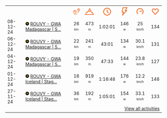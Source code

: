 <table>
    <tr>
        <th></th>
        <th></th>
        <th align="center"><img src="https://raw.githubusercontent.com/robiningelbrecht/strava-activities/master/public/distance.svg" width="30" alt="distance" title="distance"/></th>
        <th align="center"><img src="https://raw.githubusercontent.com/robiningelbrecht/strava-activities/master/public/elevation.svg" width="30" alt="elevation" title="elevation"/></th>
        <th align="center"><img src="https://raw.githubusercontent.com/robiningelbrecht/strava-activities/master/public/time.svg" width="30" alt="time" title="time"/></th>
        <th align="center"><img src="https://raw.githubusercontent.com/robiningelbrecht/strava-activities/master/public/average-watt.svg" width="30" alt="average watts" title="average watts"/></th>
        <th align="center"><img src="https://raw.githubusercontent.com/robiningelbrecht/strava-activities/master/public/average-speed.svg" width="30" alt="average speed" title="average speed"/></th>
        <th align="center"><img src="https://raw.githubusercontent.com/robiningelbrecht/strava-activities/master/public/heart-rate.svg" width="30" alt="average heart rate" title="average heart rate"/></th>
    </tr>
            <tr>
            <td>08-12-24</td>
            <td>
                                <img src="https://raw.githubusercontent.com/robiningelbrecht/strava-activities/master/public/activity-virtual-ride-rouvy.svg" width="12" alt="ROUVY - GWA Madagascar | Stage 6 - Ankafina - Tsarafidy" title="ROUVY - GWA Madagascar | Stage 6 - Ankafina - Tsarafidy"/>
<a href="https://www.strava.com/activities/13071040253" title="Kcal: 519 | Gear: None ">ROUVY - GWA Madagascar | S...</a>
            </td>
            <td align="center">26 <sup><sub>km</sub></sup></td>
            <td align="center">473 <sup><sub>m</sub></sup></td>
            <td align="center">1:02:01</td>
            <td align="center">146 <sup><sub>w</sub></sup></td>
            <td align="center">25 <sup><sub>km/h</sub></sup></td>
            <td align="center">134</td>
        </tr>
            <tr>
            <td>06-12-24</td>
            <td>
                                <img src="https://raw.githubusercontent.com/robiningelbrecht/strava-activities/master/public/activity-virtual-ride-rouvy.svg" width="12" alt="ROUVY - GWA Madagascar | Stage 4 - Ambakoana" title="ROUVY - GWA Madagascar | Stage 4 - Ambakoana"/>
<a href="https://www.strava.com/activities/13059808607" title="Kcal: 331 | Gear: None ">ROUVY - GWA Madagascar | S...</a>
            </td>
            <td align="center">22 <sup><sub>km</sub></sup></td>
            <td align="center">241 <sup><sub>m</sub></sup></td>
            <td align="center">43:01</td>
            <td align="center">134 <sup><sub>w</sub></sup></td>
            <td align="center">30.1 <sup><sub>km/h</sub></sup></td>
            <td align="center">131</td>
        </tr>
            <tr>
            <td>04-12-24</td>
            <td>
                                <img src="https://raw.githubusercontent.com/robiningelbrecht/strava-activities/master/public/activity-virtual-ride-rouvy.svg" width="12" alt="ROUVY - GWA Madagascar | Stage 2 - Ambatolampy" title="ROUVY - GWA Madagascar | Stage 2 - Ambatolampy"/>
<a href="https://www.strava.com/activities/13046681780" title="Kcal: 393 | Gear: None ">ROUVY - GWA Madagascar | S...</a>
            </td>
            <td align="center">19 <sup><sub>km</sub></sup></td>
            <td align="center">350 <sup><sub>m</sub></sup></td>
            <td align="center">47:33</td>
            <td align="center">144 <sup><sub>w</sub></sup></td>
            <td align="center">23.8 <sup><sub>km/h</sub></sup></td>
            <td align="center">127</td>
        </tr>
            <tr>
            <td>01-12-24</td>
            <td>
                                <img src="https://raw.githubusercontent.com/robiningelbrecht/strava-activities/master/public/activity-virtual-ride-rouvy.svg" width="12" alt="ROUVY - GWA Iceland | Stage 3 - Skalafells Glacier" title="ROUVY - GWA Iceland | Stage 3 - Skalafells Glacier"/>
<a href="https://www.strava.com/activities/13021896487" title="Kcal: 775 | Gear: None ">ROUVY - GWA Iceland | Stag...</a>
            </td>
            <td align="center">16 <sup><sub>km</sub></sup></td>
            <td align="center">919 <sup><sub>m</sub></sup></td>
            <td align="center">1:16:48</td>
            <td align="center">176 <sup><sub>w</sub></sup></td>
            <td align="center">12.2 <sup><sub>km/h</sub></sup></td>
            <td align="center">148</td>
        </tr>
            <tr>
            <td>27-11-24</td>
            <td>
                                <img src="https://raw.githubusercontent.com/robiningelbrecht/strava-activities/master/public/activity-virtual-ride-rouvy.svg" width="12" alt="ROUVY - GWA Iceland | Stage 2 - Jökulsárlón Glacier Lagoon" title="ROUVY - GWA Iceland | Stage 2 - Jökulsárlón Glacier Lagoon"/>
<a href="https://www.strava.com/activities/12995953772" title="Kcal: 574 | Gear: None ">ROUVY - GWA Iceland | Stag...</a>
            </td>
            <td align="center">36 <sup><sub>km</sub></sup></td>
            <td align="center">192 <sup><sub>m</sub></sup></td>
            <td align="center">1:05:01</td>
            <td align="center">154 <sup><sub>w</sub></sup></td>
            <td align="center">33.1 <sup><sub>km/h</sub></sup></td>
            <td align="center">133</td>
        </tr>
                <tr>
            <td colspan="8" align="right"><a href="https://github.com/robiningelbrecht/strava-activities#activities">View all activities</a></td>
        </tr>
    </table>

